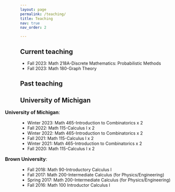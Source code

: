 ```yaml
---
layout: page
permalink: /teaching/
title: Teaching
nav: true
nav_order: 2

---
```

<h2> Current teaching </h2>
<ul>
    <li> Fall 2023: Math 218A-Discrete Mathematics: Probabilistic Methods</li>
    <li> Fall 2023: Math 180-Graph Theory </li>
</ul>
<h2> Past teaching </h2>
<h2> University of Michigan </h2>
<p style="margin-left: -50px; font-size:16px;"><b>University of Michigan</b>:</p>
<ul>
<li> Winter 2023: Math 465-Introduction to Combinatorics x 2</li>
<li> Fall 2022: Math 115-Calculus I x 2 </li>
<li> Winter 2022: Math 465-Introduction to Combinatorics x 2</li>
<li> Fall 2021: Math 115-Calculus I x 2</li>
<li> Winter 2021: Math 465-Introduction to Combinatorics x 2</li>
<li> Fall 2020: Math 115-Calculus I x 2</li>
</ul> 
<p style="margin-left: -50px; font-size:16px;"><b>Brown University</b>:</p>
<ul>
<li> Fall 2018: Math 90-Introductory Calculus I </li>
<li> Fall 2017: Math 200-Intermediate Calculus (for Physics/Engineering) </li>
<li> Spring 2017: Math 200-Intermediate Calculus (for Physics/Engineering) </li>
<li> Fall 2016: Math 100 Introductor Calculus I </li>
</ul>  
